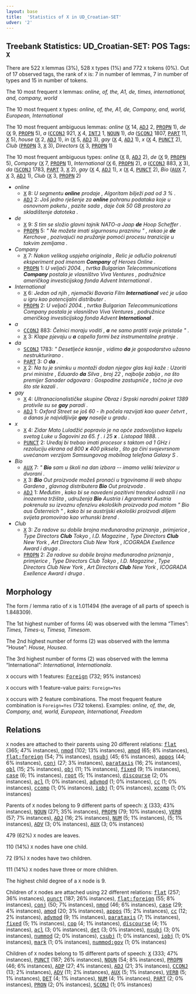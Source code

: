 ```yaml
---
layout: base
title:  'Statistics of X in UD_Croatian-SET'
udver: '2'
---
```


## Treebank Statistics: UD_Croatian-SET: POS Tags: `X`

There are 522 `X` lemmas (3%), 528 `X` types (1%) and 772 `X` tokens (0%).
Out of 17 observed tags, the rank of `X` is: 7 in number of lemmas, 7 in number of types and 15 in number of tokens.

The 10 most frequent `X` lemmas: <em>online, of, the, A1, de, times, international, and, company, world</em>

The 10 most frequent `X` types:  <em>online, of, the, A1, de, Company, and, world, European, International</em>

The 10 most frequent ambiguous lemmas: <em>online</em> (<tt><a href="hr_set-pos-X.html">X</a></tt> 14, <tt><a href="hr_set-pos-ADJ.html">ADJ</a></tt> 2, <tt><a href="hr_set-pos-PROPN.html">PROPN</a></tt> 1), <em>de</em> (<tt><a href="hr_set-pos-X.html">X</a></tt> 9, <tt><a href="hr_set-pos-PROPN.html">PROPN</a></tt> 5), <em>a</em> (<tt><a href="hr_set-pos-CCONJ.html">CCONJ</a></tt> 921, <tt><a href="hr_set-pos-X.html">X</a></tt> 4, <tt><a href="hr_set-pos-INTJ.html">INTJ</a></tt> 1, <tt><a href="hr_set-pos-NOUN.html">NOUN</a></tt> 1), <em>da</em> (<tt><a href="hr_set-pos-SCONJ.html">SCONJ</a></tt> 1807, <tt><a href="hr_set-pos-PART.html">PART</a></tt> 11, <tt><a href="hr_set-pos-X.html">X</a></tt> 5), <em>house</em> (<tt><a href="hr_set-pos-X.html">X</a></tt> 2, <tt><a href="hr_set-pos-ADJ.html">ADJ</a></tt> 1), <em>in</em> (<tt><a href="hr_set-pos-X.html">X</a></tt> 5, <tt><a href="hr_set-pos-ADJ.html">ADJ</a></tt> 3), <em>gay</em> (<tt><a href="hr_set-pos-X.html">X</a></tt> 4, <tt><a href="hr_set-pos-ADJ.html">ADJ</a></tt> 1), <em>x</em> (<tt><a href="hr_set-pos-X.html">X</a></tt> 4, <tt><a href="hr_set-pos-PUNCT.html">PUNCT</a></tt> 2), <em>Club</em> (<tt><a href="hr_set-pos-PROPN.html">PROPN</a></tt> 3, <tt><a href="hr_set-pos-X.html">X</a></tt> 3), <em>Directors</em> (<tt><a href="hr_set-pos-X.html">X</a></tt> 3, <tt><a href="hr_set-pos-PROPN.html">PROPN</a></tt> 1)

The 10 most frequent ambiguous types:  <em>online</em> (<tt><a href="hr_set-pos-X.html">X</a></tt> 8, <tt><a href="hr_set-pos-ADJ.html">ADJ</a></tt> 2), <em>de</em> (<tt><a href="hr_set-pos-X.html">X</a></tt> 9, <tt><a href="hr_set-pos-PROPN.html">PROPN</a></tt> 5), <em>Company</em> (<tt><a href="hr_set-pos-X.html">X</a></tt> 7, <tt><a href="hr_set-pos-PROPN.html">PROPN</a></tt> 1), <em>International</em> (<tt><a href="hr_set-pos-X.html">X</a></tt> 6, <tt><a href="hr_set-pos-PROPN.html">PROPN</a></tt> 2), <em>a</em> (<tt><a href="hr_set-pos-CCONJ.html">CCONJ</a></tt> 883, <tt><a href="hr_set-pos-X.html">X</a></tt> 3), <em>da</em> (<tt><a href="hr_set-pos-SCONJ.html">SCONJ</a></tt> 1783, <tt><a href="hr_set-pos-PART.html">PART</a></tt> 3, <tt><a href="hr_set-pos-X.html">X</a></tt> 2), <em>gay</em> (<tt><a href="hr_set-pos-X.html">X</a></tt> 4, <tt><a href="hr_set-pos-ADJ.html">ADJ</a></tt> 1), <em>x</em> (<tt><a href="hr_set-pos-X.html">X</a></tt> 4, <tt><a href="hr_set-pos-PUNCT.html">PUNCT</a></tt> 2), <em>Bio</em> (<tt><a href="hr_set-pos-AUX.html">AUX</a></tt> 7, <tt><a href="hr_set-pos-X.html">X</a></tt> 3, <tt><a href="hr_set-pos-ADJ.html">ADJ</a></tt> 1), <em>Club</em> (<tt><a href="hr_set-pos-X.html">X</a></tt> 3, <tt><a href="hr_set-pos-PROPN.html">PROPN</a></tt> 2)


* <em>online</em>
  * <tt><a href="hr_set-pos-X.html">X</a></tt> 8: <em>U segmentu <b>online</b> prodaje , Algoritam bilježi pad od 3 % .</em>
  * <tt><a href="hr_set-pos-ADJ.html">ADJ</a></tt> 2: <em>Još jedno rješenje za <b>online</b> pohranu podataka koje u osnovnom paketu , pazite sada , daje čak 50 GB prostora za skladištenje datoteka .</em>
* <em>de</em>
  * <tt><a href="hr_set-pos-X.html">X</a></tt> 9: <em>S tim se složio glavni tajnik NATO-a Jaap <b>de</b> Hoop Scheffer .</em>
  * <tt><a href="hr_set-pos-PROPN.html">PROPN</a></tt> 5: <em>" Ne možete imati sigurnosnu prazninu " , rekao je <b>de</b> Kerchove , pozivajući na pružanje pomoći procesu tranzicije u takvim zemljama .</em>
* <em>Company</em>
  * <tt><a href="hr_set-pos-X.html">X</a></tt> 7: <em>Nakon velikog uspjeha originala , Relic je odlučio pokrenuti eksperiment pod imenom <b>Company</b> of Heroes Online .</em>
  * <tt><a href="hr_set-pos-PROPN.html">PROPN</a></tt> 1: <em>U veljači 2004. , tvrtka Bulgarian Telecommunications <b>Company</b> postala je vlasništvo Viva Ventures , podružnice američkog investicijskog fonda Advent International .</em>
* <em>International</em>
  * <tt><a href="hr_set-pos-X.html">X</a></tt> 6: <em>Jedan od njih , njemački Bavaria Film <b>International</b> već je ušao u igru kao potencijalni distributer .</em>
  * <tt><a href="hr_set-pos-PROPN.html">PROPN</a></tt> 2: <em>U veljači 2004. , tvrtka Bulgarian Telecommunications Company postala je vlasništvo Viva Ventures , podružnice američkog investicijskog fonda Advent <b>International</b> .</em>
* <em>a</em>
  * <tt><a href="hr_set-pos-CCONJ.html">CCONJ</a></tt> 883: <em>Čelnici moraju voditi , <b>a</b> ne samo pratiti svoje pristaše " .</em>
  * <tt><a href="hr_set-pos-X.html">X</a></tt> 3: <em>Klape pjevaju u <b>a</b> capella formi bez instrumentalne pratnje .</em>
* <em>da</em>
  * <tt><a href="hr_set-pos-SCONJ.html">SCONJ</a></tt> 1783: <em>" Desetljeće kasnije , vidimo <b>da</b> je gospodarstvo užasno nestrukturirano .</em>
  * <tt><a href="hr_set-pos-PART.html">PART</a></tt> 3: <em>O <b>da</b> .</em>
  * <tt><a href="hr_set-pos-X.html">X</a></tt> 2: <em>Na tu je snimku u montaži dodan njegov glas koji kaže : Uzoriti prvi ministre , Eduardo <b>da</b> Silva , broj 22 , najbolje zabija , na što premijer Sanader odgovara : Gospodine zastupniče , točno je ovo što ste kazali .</em>
* <em>gay</em>
  * <tt><a href="hr_set-pos-X.html">X</a></tt> 4: <em>Ultranacionalističke skupine Obraz i Srpski narodni pokret 1389 protivile su se <b>gay</b> paradi .</em>
  * <tt><a href="hr_set-pos-ADJ.html">ADJ</a></tt> 1: <em>Oxford Street se još 60 - ih počela razvijati kao queer četvrt , a danas je najvidljivije <b>gay</b> naselje u gradu .</em>
* <em>x</em>
  * <tt><a href="hr_set-pos-X.html">X</a></tt> 4: <em>Zidar Mato Luladžić popravio je na opće zadovoljstvo kapelu svetog Luke u Šagovini za 65. f . i 25 <b>x</b> . Listopad 1888. .</em>
  * <tt><a href="hr_set-pos-PUNCT.html">PUNCT</a></tt> 2: <em>Uređaj bi trebao imati procesor s taktom od 1 GHz i rezoluciju ekrana od 800 <b>x</b> 400 piksela , što ga čini svojevrsnom uvećanom verzijom Samsungovog mobilnog telefona Galaxy S .</em>
* <em>Bio</em>
  * <tt><a href="hr_set-pos-AUX.html">AUX</a></tt> 7: <em>" <b>Bio</b> sam u školi na dan izbora -- imamo veliki televizor u dvorani .</em>
  * <tt><a href="hr_set-pos-X.html">X</a></tt> 3: <em><b>Bio</b> Out proizvode možeš pronaći u trgovinama ili web shopu Gardena , glavnog distributera <b>Bio</b> Out proizvoda .</em>
  * <tt><a href="hr_set-pos-ADJ.html">ADJ</a></tt> 1: <em>Međutim , kako bi se navedeni pozitivni trendovi odrazili i na inozemna tržišta , udruženja <b>Bio</b> Austria i Agrarmarkt Austria pokrenula su izvoznu ofenzivu ekoloških proizvoda pod motom " Bio aus Österreich " , kako bi se austrijski ekološki proizvodi diljem svijeta promovirao kao vrhunski brend .</em>
* <em>Club</em>
  * <tt><a href="hr_set-pos-X.html">X</a></tt> 3: <em>Za radove su dobile brojna međunarodna priznanja , primjerice , Type Directors <b>Club</b> Tokyo , I.D. Magazine , Type Directors <b>Club</b> New York , Art Directors Club New York , ICOGRADA Exellence Award i druga .</em>
  * <tt><a href="hr_set-pos-PROPN.html">PROPN</a></tt> 2: <em>Za radove su dobile brojna međunarodna priznanja , primjerice , Type Directors Club Tokyo , I.D. Magazine , Type Directors Club New York , Art Directors <b>Club</b> New York , ICOGRADA Exellence Award i druga .</em>

## Morphology

The form / lemma ratio of `X` is 1.011494 (the average of all parts of speech is 1.848309).

The 1st highest number of forms (4) was observed with the lemma “Times”: <em>Times, Times-u, Timesa, Timesom</em>.

The 2nd highest number of forms (2) was observed with the lemma “House”: <em>House, Housea</em>.

The 3rd highest number of forms (2) was observed with the lemma “International”: <em>International, Internationala</em>.

`X` occurs with 1 features: <tt><a href="hr_set-feat-Foreign.html">Foreign</a></tt> (732; 95% instances)

`X` occurs with 1 feature-value pairs: `Foreign=Yes`

`X` occurs with 2 feature combinations.
The most frequent feature combination is `Foreign=Yes` (732 tokens).
Examples: <em>online, of, the, de, Company, and, world, European, International, Freedom</em>


## Relations

`X` nodes are attached to their parents using 20 different relations: <tt><a href="hr_set-dep-flat.html">flat</a></tt> (365; 47% instances), <tt><a href="hr_set-dep-nmod.html">nmod</a></tt> (102; 13% instances), <tt><a href="hr_set-dep-amod.html">amod</a></tt> (65; 8% instances), <tt><a href="hr_set-dep-flat-foreign.html">flat:foreign</a></tt> (54; 7% instances), <tt><a href="hr_set-dep-nsubj.html">nsubj</a></tt> (45; 6% instances), <tt><a href="hr_set-dep-appos.html">appos</a></tt> (44; 6% instances), <tt><a href="hr_set-dep-conj.html">conj</a></tt> (27; 3% instances), <tt><a href="hr_set-dep-parataxis.html">parataxis</a></tt> (16; 2% instances), <tt><a href="hr_set-dep-obl.html">obl</a></tt> (15; 2% instances), <tt><a href="hr_set-dep-obj.html">obj</a></tt> (11; 1% instances), <tt><a href="hr_set-dep-fixed.html">fixed</a></tt> (9; 1% instances), <tt><a href="hr_set-dep-case.html">case</a></tt> (6; 1% instances), <tt><a href="hr_set-dep-root.html">root</a></tt> (5; 1% instances), <tt><a href="hr_set-dep-discourse.html">discourse</a></tt> (2; 0% instances), <tt><a href="hr_set-dep-acl.html">acl</a></tt> (1; 0% instances), <tt><a href="hr_set-dep-advmod.html">advmod</a></tt> (1; 0% instances), <tt><a href="hr_set-dep-cc.html">cc</a></tt> (1; 0% instances), <tt><a href="hr_set-dep-ccomp.html">ccomp</a></tt> (1; 0% instances), <tt><a href="hr_set-dep-iobj.html">iobj</a></tt> (1; 0% instances), <tt><a href="hr_set-dep-xcomp.html">xcomp</a></tt> (1; 0% instances)

Parents of `X` nodes belong to 9 different parts of speech: <tt><a href="hr_set-pos-X.html">X</a></tt> (333; 43% instances), <tt><a href="hr_set-pos-NOUN.html">NOUN</a></tt> (271; 35% instances), <tt><a href="hr_set-pos-PROPN.html">PROPN</a></tt> (79; 10% instances), <tt><a href="hr_set-pos-VERB.html">VERB</a></tt> (57; 7% instances), <tt><a href="hr_set-pos-ADJ.html">ADJ</a></tt> (16; 2% instances), <tt><a href="hr_set-pos-NUM.html">NUM</a></tt> (5; 1% instances),  (5; 1% instances), <tt><a href="hr_set-pos-ADV.html">ADV</a></tt> (3; 0% instances), <tt><a href="hr_set-pos-AUX.html">AUX</a></tt> (3; 0% instances)

479 (62%) `X` nodes are leaves.

110 (14%) `X` nodes have one child.

72 (9%) `X` nodes have two children.

111 (14%) `X` nodes have three or more children.

The highest child degree of a `X` node is 9.

Children of `X` nodes are attached using 22 different relations: <tt><a href="hr_set-dep-flat.html">flat</a></tt> (257; 36% instances), <tt><a href="hr_set-dep-punct.html">punct</a></tt> (187; 26% instances), <tt><a href="hr_set-dep-flat-foreign.html">flat:foreign</a></tt> (55; 8% instances), <tt><a href="hr_set-dep-conj.html">conj</a></tt> (50; 7% instances), <tt><a href="hr_set-dep-nmod.html">nmod</a></tt> (46; 6% instances), <tt><a href="hr_set-dep-case.html">case</a></tt> (29; 4% instances), <tt><a href="hr_set-dep-amod.html">amod</a></tt> (20; 3% instances), <tt><a href="hr_set-dep-appos.html">appos</a></tt> (15; 2% instances), <tt><a href="hr_set-dep-cc.html">cc</a></tt> (12; 2% instances), <tt><a href="hr_set-dep-advmod.html">advmod</a></tt> (9; 1% instances), <tt><a href="hr_set-dep-parataxis.html">parataxis</a></tt> (7; 1% instances), <tt><a href="hr_set-dep-fixed.html">fixed</a></tt> (5; 1% instances), <tt><a href="hr_set-dep-cop.html">cop</a></tt> (4; 1% instances), <tt><a href="hr_set-dep-discourse.html">discourse</a></tt> (4; 1% instances), <tt><a href="hr_set-dep-acl.html">acl</a></tt> (3; 0% instances), <tt><a href="hr_set-dep-det.html">det</a></tt> (3; 0% instances), <tt><a href="hr_set-dep-nsubj.html">nsubj</a></tt> (3; 0% instances), <tt><a href="hr_set-dep-nummod.html">nummod</a></tt> (2; 0% instances), <tt><a href="hr_set-dep-csubj.html">csubj</a></tt> (1; 0% instances), <tt><a href="hr_set-dep-iobj.html">iobj</a></tt> (1; 0% instances), <tt><a href="hr_set-dep-mark.html">mark</a></tt> (1; 0% instances), <tt><a href="hr_set-dep-nummod-gov.html">nummod:gov</a></tt> (1; 0% instances)

Children of `X` nodes belong to 15 different parts of speech: <tt><a href="hr_set-pos-X.html">X</a></tt> (333; 47% instances), <tt><a href="hr_set-pos-PUNCT.html">PUNCT</a></tt> (187; 26% instances), <tt><a href="hr_set-pos-NOUN.html">NOUN</a></tt> (54; 8% instances), <tt><a href="hr_set-pos-PROPN.html">PROPN</a></tt> (46; 6% instances), <tt><a href="hr_set-pos-ADP.html">ADP</a></tt> (27; 4% instances), <tt><a href="hr_set-pos-ADJ.html">ADJ</a></tt> (21; 3% instances), <tt><a href="hr_set-pos-CCONJ.html">CCONJ</a></tt> (13; 2% instances), <tt><a href="hr_set-pos-ADV.html">ADV</a></tt> (11; 2% instances), <tt><a href="hr_set-pos-AUX.html">AUX</a></tt> (5; 1% instances), <tt><a href="hr_set-pos-VERB.html">VERB</a></tt> (5; 1% instances), <tt><a href="hr_set-pos-DET.html">DET</a></tt> (4; 1% instances), <tt><a href="hr_set-pos-NUM.html">NUM</a></tt> (4; 1% instances), <tt><a href="hr_set-pos-PART.html">PART</a></tt> (2; 0% instances), <tt><a href="hr_set-pos-PRON.html">PRON</a></tt> (2; 0% instances), <tt><a href="hr_set-pos-SCONJ.html">SCONJ</a></tt> (1; 0% instances)

